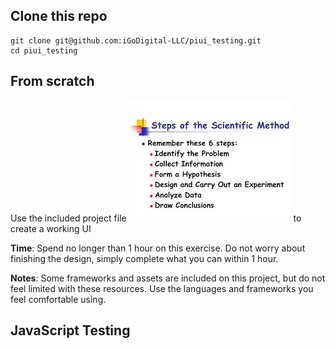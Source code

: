 
## Clone this repo
```shell
git clone git@github.com:iGoDigital-LLC/piui_testing.git
cd piui_testing
```

## From scratch
Use the included project file ![Alt text](assets/1/design.jpg?raw=true "Dashboard") to create a working UI

**Time**:  Spend no longer than 1 hour on this exercise.   Do not worry about finishing the design, simply complete what you can within 1 hour.  

**Notes**:  Some frameworks and assets are included on this project, but do not feel limited with these resources.  Use the languages and frameworks you feel comfortable using.

## JavaScript Testing

